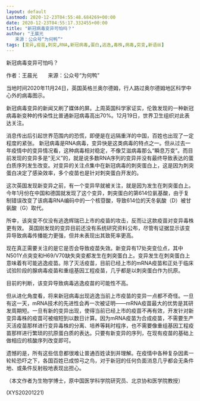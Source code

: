 ```yaml
---
layout: default
Lastmod: 2020-12-23T04:55:48.684269+00:00
date: 2020-12-23T04:55:17.332455+00:00
title: "新冠病毒变异可怕吗？"
author: "王晨光
　　来源：公众号“为何鸭”"
tags: [变异,疫苗,刺突,RNA,新冠病毒,蛋白,逃逸,毒株,病毒,突变,新语丝]
---
```


新冠病毒变异可怕吗？

作者：王晨光　　来源：公众号“为何鸭”

当地时间2020年11月24日，英国英格兰奥尔德姆，行人路过奥尔德姆地区科学中心外的病毒图示。

新冠病毒变异的新闻又刷了媒体的屏。上周英国科学家证实，伦敦发现的一种新冠病毒新变种的传染性比普通新冠病毒高出70%。12月19日，世界卫生组织对此表达关注。

消息传出后引起世界范围内的恐慌，即便是在远隔重洋的中国，百姓也出现了一定程度的紧张。 新冠病毒是RNA病毒，变异快是这类病毒的特点之一。但从过去一年疫情中的变异情况看，这种病毒相对稳定，不像艾滋病毒那么“瞬息万变”。而目前发现的变异多是“无义”的，就是说多数RNA序列的变异并没有最终导致表达的蛋白质序列发生改变。对变异的关注点集中在新冠病毒的刺突蛋白上，这是因为刺突蛋白决定了感染效率，多个疫苗也是针对刺突蛋白开发的。

这次英国发现新变异之前，有一个变异早就被关注，就是因为发生在刺突蛋白上。今年1月份在中国和德国就发现了这个变异，刺突蛋白的第614位氨基酸，由于复制错误改变了该病毒RNA编码中的一个核苷酸，导致614位的天冬氨酸（D）被甘氨酸（G）取代。

所幸，该突变不仅没有逃逸辉瑞已上市的疫苗的攻击，反而让这款疫苗对变异毒株更有效。 英国刚发现的变异目前还没有系统研究资料公布，尽管有证据显示该变异导致病毒传播能力更强，但并未表现出其致死率更高。

现在真正需要关注的是它是否会导致疫苗失效。新变异有17处突变位点，其中N501Y点突变和H69/V70缺失突变都发生在刺突蛋白上。变异发生在刺突蛋白上意味着有可能逃逸疫苗。除了灭活疫苗，目前已经上市的mRNA疫苗和正处于临床试验阶段的腺病毒疫苗和重组基因工程疫苗，几乎都是以刺突蛋白作为抗原。

目前的判断，该变异导致病毒逃逸疫苗的可能性不高。

但从进化角度看，将来新冠病毒出现逃逸当前上市疫苗的变异一点都不奇怪。一旦有这一天，mRNA技术的先进性会再一次被证明——mRNA疫苗最大的优势是其研发周期短。一旦有新的变异出现，使得当前已经上市的疫苗不再有效，开发针对新变异毒株的疫苗可被缩短到以数日计算。因为mRNA疫苗为合成疫苗，不需要生产灭活疫苗那样进行变异毒株的分离、培养等耗时程序，也不需要像重组基因工程疫苗那样进行繁琐的抗原蛋白质的表达。只要有新变异的序列，在现有疫苗的基础上做相应的核酸序列改变即可。

遗憾的是，所有这些信息都很难让普通百姓读到并理解。在疫情中各种复杂因素一轮轮恐吓之下，各国百姓已成惊弓之鸟，对于新冠的任何负面消息几乎都会无条件地、或条件反射般地表现出担心。

（本文作者为生物学博士，原中国医学科学院研究员、北京协和医学院教授）

(XYS20201221)

